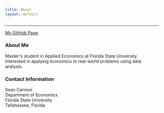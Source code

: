 ```yaml
---
title: About
layout: default
---
```

---

[My GitHub Page](https://github.com/scannon2k).

### About Me

Master's student in Applied Economics at Florida State University. Interested in applying economics to real-world problems using data analysis.

### Contact Information

Sean Cannon<br/>
Department of Economics<br/>
Florida State University <br/>
Tallahassee, Florida<br/>
